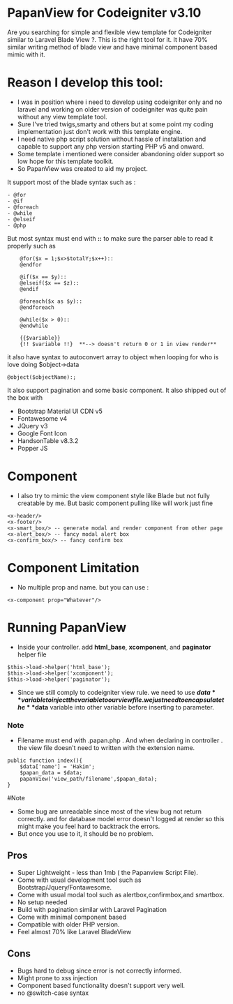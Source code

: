 
# PapanView for Codeigniter v3.10

Are you searching for simple and flexible view template for Codeigniter similar to Laravel Blade View ?. This is the right tool for it. It have 70% similar writing method of blade view and have minimal component based mimic with it.

# Reason I develop this tool:
- I was in position where i need to develop using codeigniter only and no laravel and working on older version of codeigniter was quite pain without any view template tool. 
- Sure I've tried twigs,smarty and others but at some point my coding implementation just don't work with this template engine. 
- I need native php script  solution without hassle of installation and capable to support any php version starting PHP v5 and onward. 
- Some template i mentioned were consider abandoning older support so low hope for this template toolkit. 
- So PapanView was created to aid my project.

It support most of the blade syntax such as :
```
- @for
- @if
- @foreach
- @while
- @elseif
- @php
```
But most syntax must end with **::** to make sure the parser able to read it properly such as
```
	@for($x = 1;$x>$totalY;$x++)::
	@endfor
	
	@if($x == $y)::
	@elseif($x == $z)::
	@endif
	
	@foreach($x as $y)::
	@endforeach
	
	@while($x > 0)::
	@endwhile
	
	{{$variable}}
	{!! $variable !!}  **--> doesn't return 0 or 1 in view render**
```

it also have syntax to autoconvert array to object when looping for who is love doing $object->data 
```
@object($objectName):;

```

It also support pagination and some basic component.
It also shipped out of the box with 
- Bootstrap Material UI CDN v5
- Fontawesome v4
- JQuery v3
- Google Font Icon
- HandsonTable v8.3.2
- Popper JS

# Component 
- I also try to mimic the view component style like Blade but not fully creatable by me. But basic component pulling like **<x-component/>** will work just fine

```
<x-header/>
<x-footer/>
<x-smart_box/> -- generate modal and render component from other page
<x-alert_box/> -- fancy modal alert box
<x-confirm_box/> -- fancy confirm box
```

# Component Limitation
- No multiple prop and name. but you can use :
``` 
<x-component prop="Whatever"/>
``` 

# Running PapanView
- Inside your controller. add **html_base**, **xcomponent**, and **paginator** helper file
```
$this->load->helper('html_base');
$this->load->helper('xcomponent');
$this->load->helper('paginator');
```
- Since we still comply to codeigniter view rule. we need to use **$data** variable to inject the variable to our view file. we just need to encapsulate the **$data** variable into other variable before inserting to parameter.
### Note
- Filename must end with .papan.php . And when declaring in controller . the view file doesn't need to written with the extension name.
```
public function index(){
    $data['name'] = 'Hakim';
    $papan_data = $data;
    papanView('view_path/filename',$papan_data);
}
```

#Note
- Some bug are unreadable since most of the view bug not return correctly. and for database model error doesn't logged at render so this might make you feel hard to backtrack the errors. 
- But once you use to it, it should be no problem.

## Pros 
- Super Lightweight - less than 1mb ( the Papanview Script File).
- Come with usual development tool such as Bootstrap/Jquery/Fontawesome.
- Come with usual modal tool such as alertbox,confirmbox,and smartbox.
- No setup needed
- Build with pagination similar with Laravel Pagination
- Come with minimal component based
- Compatible with older PHP version.
- Feel almost 70% like Laravel BladeView

## Cons 
- Bugs hard to debug since error is not correctly informed.
- Might prone to xss injection
- Component based functionality doesn't support very well.
- no @switch-case syntax

